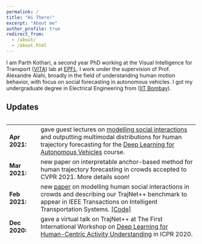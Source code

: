 ```yaml
---
permalink: /
title: "Hi There!"
excerpt: "About me"
author_profile: true
redirect_from: 
  - /about/
  - /about.html
---
```


I am Parth Kothari, a second year PhD working at the Visual Intelligence for Transport ([VITA](https://www.epfl.ch/labs/vita/)) lab at [EPFL](https://www.epfl.ch/en/). I work under the supervision of Prof. Alexandre Alahi, broadly in the field of understanding human motion behavior, with focus on social forecasting in autonomous vehicles. I got my undergraduate degree in Electrical Engineering from ([IIT Bombay](http://www.iitb.ac.in)).



## Updates

<div style="height:320px;overflow:auto;">
<table>
<col width="100px">
<col width="650px">

<tr><td><b>Apr 2021:</b></td><td> gave guest lectures on <a href="https://tube.switch.ch/videos/G2txflHB4t">modelling social interactions</a> and outputting multimodal distributions for human trajectory forecasting for the <a href="https://edu.epfl.ch/coursebook/fr/deep-learning-for-autonomous-vehicles-CIVIL-459">Deep Learning for Autonomous Vehicles</a> course. </td></tr>

<tr><td><b>Mar 2021:</b></td><td> new paper on interpretable anchor-based method for human trajectory forecasting in crowds accepted to CVPR 2021. More details soon!</td></tr>

<tr><td><b>Feb 2021:</b></td><td> new <a href="https://ieeexplore.ieee.org/abstract/document/9408398">paper</a> on modelling human social interactions in crowds and describing our TrajNet++ benchmark to appear in IEEE Transactions on Intelligent Transportation Systems. <a href="https://github.com/vita-epfl/trajnetplusplusbaselines">[Code]</a> </td></tr>

<tr><td><b>Dec 2020:</b></td><td> gave a virtual talk on TrajNet++ at The First International Workshop on <a href="http://staff.ustc.edu.cn/~tzzhang/dl-hau2020/index.html">Deep Learning for Human-Centric Activity Understanding</a> in ICPR 2020. </td></tr>

<tr><td><b>Aug 2020:</b></td><td> gave a virtual talk on benchmarking trajectory forecasting models at the <a href="https://sites.google.com/view/btfm2020/homepage?authuser=0">BTFM Workshop</a> at ECCV 2020.</td></tr>

<tr><td><b>Jun 2020:</b></td><td> gave a virtual talk on TrajNet++ at 2nd Workshop on <a href="https://motionpredictionicra2020.github.io">Long-Term Human Motion Prediction</a> in ICRA 2020. Video available <a href="https://www.youtube.com/watch?v=pIgLJm2V5aE&list=PLrLNIllEiqRAb-eDahuDJunDSC7lP2V78&index=9">here</a> </td></tr>


<tr><td><b>Apr 2020:</b></td><td> started maintaining a list of papers focussed on human trajectory forecasting in crowds. <a href="https://github.com/theDebugger811/human-trajectory-forecasting-papers">[Link]</a></td></tr>

<tr><td><b>Feb 2020:</b></td><td> TrajNet++ challenge to appear as challenge track in 2nd Workshop on <a href="https://motionpredictionicra2020.github.io">Long-Term Human Motion Prediction</a> in ICRA 2020.</td></tr>

<tr><td><b>Jan 2020:</b></td><td> gave a talk on "Introducing TrajNet++: Large Scale Human Trajectory Forecasting Benchmark" at <a href="https://appliedmldays.org">Applied Machine Learning Days 2020</a> at EPFL.</td></tr>


<tr><td><b>Dec 2019:</b></td><td> won 2nd Prize for Best Poster at <a href="https://www.epfl.ch/education/phd/programs/edee-electrical-engineering">EDEE Scientific Day</a> for our work on Colaborative Sampling from Generative Adversarial Networks. <a href="http://theDebugger811.github.io/files/EDEE.pdf">[Poster]</a></td></tr>

<tr><td><b>Nov 2019:</b></td><td> new <a href="https://arxiv.org/pdf/1902.00813.pdf">paper</a> on collaborative sampling from generative adversarial networks is accepted to <a href="https://aaai.org/Conferences/AAAI-20/">AAAI 2020</a>. <a href="https://github.com/vita-epfl/collaborative-gan-sampling">[Code]</a></td></tr>

<tr><td><b>Nov 2019:</b></td><td> cleared the Candidancy Exam.</td></tr>

<tr><td><b>Oct 2019:</b></td><td> first version of <a href="https://www.aicrowd.com/challenges/trajnet-a-trajectory-forecasting-challenge">TrajNet++</a>, our large-scale trajectory forecasting challenge for <a href="https://appliedmldays.org">Applied Machine Learning Days 2020</a> is online.</td></tr>

<tr><td><b>Jun 2019:</b></td><td>  our lab organized <a href="https://www.facebook.com/watch/?v=859118111133490">Human-Robot Tandem Race</a> as part of the <a href="https://edu.epfl.ch/coursebook/fr/deep-learning-for-autonomous-vehicles-CIVIL-459">Deep Learning for Autonomous Vehicles</a> course at EPFL</td></tr>


<tr><td><b>Apr 2019:</b></td><td> new <a href="https://transp-or.epfl.ch/heart/2019/abstracts/hEART_2019_paper_148.pdf">paper</a> on Adversarial loss in human trajectory prediction sampling accepted to <a href="http://heart2019.bme.hu">hEART 2019</a></td></tr>

<tr><td><b>Aug 2018:</b></td><td> started my PhD in Electrical Engineering at EPFL  </td></tr>

<tr><td><b>Aug 2018:</b></td><td> graduated from IIT Bombay, with Institute Rank 7  </td></tr>

<tr><td><b>Jun 2018:</b></td><td> secured 3rd position in the <a href="https://www.kaggle.com/c/ifood2018/leaderboard">iFood Challenge</a> at CVPR 2018. <a href="https://github.com/TheShadow29/Ifood-challenge-2018">[Code]</a></td></tr>

<tr><td><b>Apr 2018:</b></td><td> I will be joining VITA Lab as a PhD candidate, under supervision of Prof. Alexandre Alahi, in Fall 2018 </td></tr>

